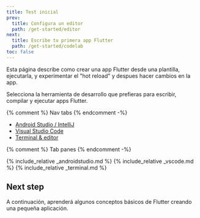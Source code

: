 ```yaml
---
title: Test inicial
prev:
  title: Configura un editor
  path: /get-started/editor
next:
  title: Escribe tu primera app Flutter
  path: /get-started/codelab
toc: false
---
```


Esta página describe como crear una app Flutter desde una plantilla, ejecutarla, y experimentar el "hot reload" y despues hacer cambios en la app.

Selecciona la herramienta de desarrollo que prefieras para escribir, compilar y ejecutar 
apps Flutter.

{% comment %} Nav tabs {% endcomment -%}
<ul class="nav nav-tabs" id="editor-setup" role="tablist">
  <li class="nav-item">
    <a class="nav-link active" id="androidstudio-tab" href="#androidstudio" role="tab" aria-controls="androidstudio" aria-selected="true">Android Studio / IntelliJ</a>
  </li>
  <li class="nav-item">
    <a class="nav-link" id="vscode-tab" href="#vscode" role="tab" aria-controls="vscode" aria-selected="false">Visual Studio Code</a>
  </li>
  <li class="nav-item">
    <a class="nav-link" id="terminal-tab" href="#terminal" role="tab" aria-controls="terminal" aria-selected="false">Terminal & editor</a>
  </li>
</ul>

{% comment %} Tab panes {% endcomment -%}
<div class="tab-content">
  {% include_relative _androidstudio.md %}
  {% include_relative _vscode.md %}
  {% include_relative _terminal.md %}
</div>

## Next step

A continuación, aprenderá algunos conceptos básicos de Flutter creando una pequeña aplicación.
